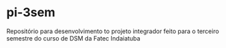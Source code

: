 # pi-3sem
Repositório para desenvolvimento to projeto integrador feito para o terceiro semestre do curso de DSM da Fatec Indaiatuba
